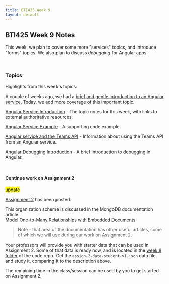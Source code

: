 ```yaml
---
title: BTI425 Week 9
layout: default
---
```


## BTI425 Week 9 Notes

This week, we plan to cover some more "services" topics, and introduce "forms" topics. We also plan to discuss *debugging* for Angular apps. 

<br>

### Topics

Highlights from this week's topics: 

A couple of weeks ago, we had a [brief and gentle introduction to an Angular service](https://bti425.ca/notes/angular-services-intro). Today, we add more coverage of this important topic. 

[Angular Service Introduction](angular-services-intro) - The topic notes for this week, with links to external authoritative resources.

[Angular Service Example](angular-services-example) - A supporting code example.

[Angular service and the Teams API](angular-services-teams-api) - Information about using the Teams API from an Angular service.

[Angular Debugging Introduction](angular-debug-intro) - A brief introduction to debugging in Angular. 









<br>

#### Continue work on Assignment 2

<mark>update</mark>

[Assignment 2](/graded-work/assign2) has been posted. 

This organization scheme is discussed in the MongoDB documentation article:  
[Model One-to-Many Relationships with Embedded Documents](https://docs.mongodb.com/manual/tutorial/model-embedded-one-to-many-relationships-between-documents/)

> Note - that area of the documentation has other useful articles, some of which we will use during our work on Assignment 2. 

Your professors will provide you with starter data that can be used in Assignment 2. Some of that data is ready now, and is located in the [week 8 folder](https://github.com/sictweb/bti425/tree/master/Week_08) of the code repo. Get the `assign-2-data-student-v1.json` data file and study it, comparing it to the description above. 

The remaining time in the class/session can be used by you to get started on Assignment 2. 

<br>
